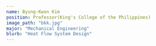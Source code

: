 ```yaml
---
name: Byung-Kwon Kim
position: Professor(King's College of the Philippines)
image_path: "bkk.jpg"
major: "Mechanical Engineering"
blurb: "Heat Flow System Design"
---
```

